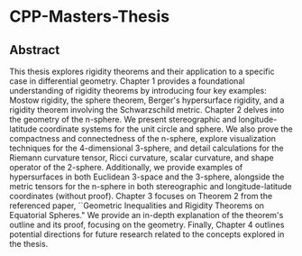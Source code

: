 # CPP-Masters-Thesis

## Abstract
This thesis explores rigidity theorems and their application to a specific case in differential geometry. Chapter 1 provides a foundational understanding of rigidity theorems by introducing four key examples: Mostow rigidity, the sphere theorem, Berger's hypersurface rigidity, and a rigidity theorem involving the Schwarzschild metric. Chapter 2 delves into the geometry of the n-sphere. We present stereographic and longitude-latitude coordinate systems for the unit circle and sphere. We also prove the compactness and connectedness of the n-sphere, explore visualization techniques for the 4-dimensional 3-sphere, and detail calculations for the Riemann curvature tensor, Ricci curvature, scalar curvature, and shape operator of the 2-sphere. Additionally, we provide examples of hypersurfaces in both Euclidean 3-space and the 3-sphere, alongside the metric tensors for the n-sphere in both stereographic and longitude-latitude coordinates (without proof). Chapter 3 focuses on Theorem 2 from the referenced paper, ``Geometric Inequalities and Rigidity Theorems on Equatorial Spheres."  We provide an in-depth explanation of the theorem's outline and its proof, focusing on the geometry. Finally, Chapter 4 outlines potential directions for future research related to the concepts explored in the thesis.
